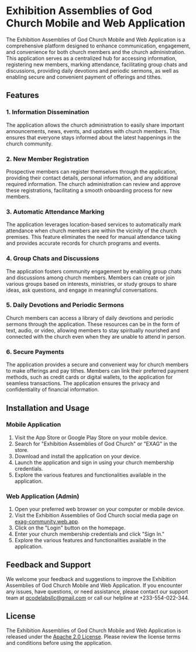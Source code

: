 # Exhibition Assemblies of God Church Mobile and Web Application

<!-- <img src="../exag.jpeg" width="350px" height="350px" /> -->

The Exhibition Assemblies of God Church Mobile and Web Application is a comprehensive platform designed to enhance communication, engagement, and convenience for both church members and the church administration. This application serves as a centralized hub for accessing information, registering new members, marking attendance, facilitating group chats and discussions, providing daily devotions and periodic sermons, as well as enabling secure and convenient payment of offerings and tithes.

## Features

### 1. Information Dissemination
The application allows the church administration to easily share important announcements, news, events, and updates with church members. This ensures that everyone stays informed about the latest happenings in the church community.

### 2. New Member Registration
Prospective members can register themselves through the application, providing their contact details, personal information, and any additional required information. The church administration can review and approve these registrations, facilitating a smooth onboarding process for new members.

### 3. Automatic Attendance Marking
The application leverages location-based services to automatically mark attendance when church members are within the vicinity of the church premises. This feature eliminates the need for manual attendance taking and provides accurate records for church programs and events.

### 4. Group Chats and Discussions
The application fosters community engagement by enabling group chats and discussions among church members. Members can create or join various groups based on interests, ministries, or study groups to share ideas, ask questions, and engage in meaningful conversations.

### 5. Daily Devotions and Periodic Sermons
Church members can access a library of daily devotions and periodic sermons through the application. These resources can be in the form of text, audio, or video, allowing members to stay spiritually nourished and connected with the church even when they are unable to attend in person.

### 6. Secure Payments
The application provides a secure and convenient way for church members to make offerings and pay tithes. Members can link their preferred payment methods, such as credit cards or digital wallets, to the application for seamless transactions. The application ensures the privacy and confidentiality of financial information.

## Installation and Usage

### Mobile Application
1. Visit the App Store or Google Play Store on your mobile device.
2. Search for "Exhibition Assemblies of God Church" or "EXAG" in the store.
3. Download and install the application on your device.
4. Launch the application and sign in using your church membership credentials.
5. Explore the various features and functionalities available in the application.

### Web Application (Admin)
1. Open your preferred web browser on your computer or mobile device.
2. Visit the Exhibition Assemblies of God Church social media page on [exag-community.web.app](https://exag-community.web.app).
3. Click on the "Login" button on the homepage.
4. Enter your church membership credentials and click "Sign In."
5. Explore the various features and functionalities available in the application.

## Feedback and Support

We welcome your feedback and suggestions to improve the Exhibition Assemblies of God Church Mobile and Web Application. If you encounter any issues, have questions, or need assistance, please contact our support team at [qcodelabsllc@gmail.com](mailto:qcodelabsllc@gmail.com) or call our helpline at +233-554-022-344.

## License

The Exhibition Assemblies of God Church Mobile and Web Application is released under the [Apache 2.0 License](./LICENSE). Please review the license terms and conditions before using the application.
